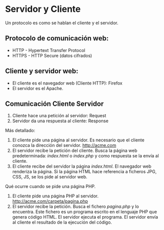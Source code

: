 Servidor y Cliente
==================

Un protocolo es como se hablan el cliente y el servidor.

## Protocolo de comunicación web:
  - HTTP - Hypertext Transfer Protocol
  - HTTPS - HTTP Secure (datos cifrados)

## Cliente y servidor web:
  - El cliente es el navegador web (Cliente HTTP): Firefox
  - El servidor es el Apache.

## Comunicación Cliente Servidor  

  1. Cliente hace una petición al servidor: Request
  2. Servidor da una respuesta al cliente: Response

Más detallado:

  1. El cliente pide una página al servidor.
     Es necesario que el cliente conozca la dirección del servidor. http://acme.com
  2. El servidor recibe la petición del cliente.
     Busca la página web predeterminada: *index.html* o *index.php* y como respuesta se la envía al cliente.
  3. El cliente recibe del servidor la página *index.html*.
     El navegador web renderiza la página.
     Si la página HTML hace referencia a ficheros JPG, CSS, JS, se los pide al servidor web.

Qué ocurre cuando se pide una página PHP.

  1. El cliente pide una página PHP al servidor.
     http://acme.com/carpeta/pagina.php
  2. El servidor recibe la petición. Busca el fichero *pagina.php* y lo encuentra. Este fichero es un programa escrito en el lenguaje PHP que genera código HTML. El servidor ejecuta el programa. El servidor envía al cliente el resultado de la ejecución del código.
